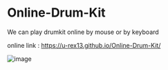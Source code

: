 # Online-Drum-Kit
We can play drumkit online by mouse or by keyboard 

online link : https://u-rex13.github.io/Online-Drum-Kit/

![image](https://user-images.githubusercontent.com/109918405/220135169-7977f6a4-b880-4af9-b7d0-11a0465beba6.png)

